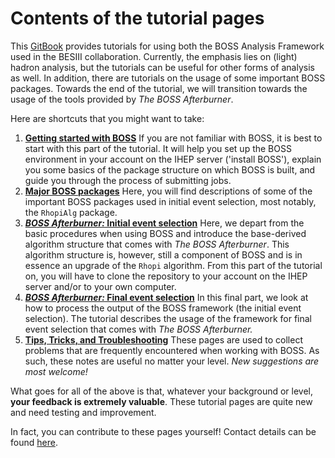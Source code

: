 # Contents of the tutorial pages

This [GitBook](https://besiii.gitbook.io/boss-gitbook) provides tutorials for using both the BOSS Analysis Framework used in the BESIII collaboration. Currently, the emphasis lies on \(light\) hadron analysis, but the tutorials can be useful for other forms of analysis as well. In addition, there are tutorials on the usage of some important BOSS packages. Towards the end of the tutorial, we will transition towards the usage of the tools provided by _The BOSS Afterburner_.

Here are shortcuts that you might want to take:

1. [**Getting started with BOSS**](besiii-software-system/getting-started/) If you are not familiar with BOSS, it is best to start with this part of the tutorial. It will help you set up the BOSS environment in your account on the IHEP server \('install BOSS'\), explain you some basics of the package structure on which BOSS is built, and guide you through the process of submitting jobs.
2. [**Major BOSS packages**](besiii-software-system/packages/) Here, you will find descriptions of some of the important BOSS packages used in initial event selection, most notably, the `RhopiAlg` package.
3. [**_BOSS Afterburner:_ Initial event selection**](the-boss-afterburner/initial/) Here, we depart from the basic procedures when using BOSS and introduce the base-derived algorithm structure that comes with _The BOSS Afterburner_. This algorithm structure is, however, still a component of BOSS and is in essence an upgrade of the `Rhopi` algorithm. From this part of the tutorial on, you will have to clone the repository to your account on the IHEP server and/or to your own computer.
4. [**_BOSS Afterburner:_ Final event selection**](the-boss-afterburner/final/) In this final part, we look at how to process the output of the BOSS framework \(the initial event selection\). The tutorial describes the usage of the framework for final event selection that comes with _The BOSS Afterburner._
5. [**Tips, Tricks, and Troubleshooting**](appendices/tips.md) These pages are used to collect problems that are frequently encountered when working with BOSS. As such, these notes are useful no matter your level. _New suggestions are most welcome!_

What goes for all of the above is that, whatever your background or level, **your feedback is extremely valuable**. These tutorial pages are quite new and need testing and improvement.

In fact, you can contribute to these pages yourself! Contact details can be found [here](appendices/about/).